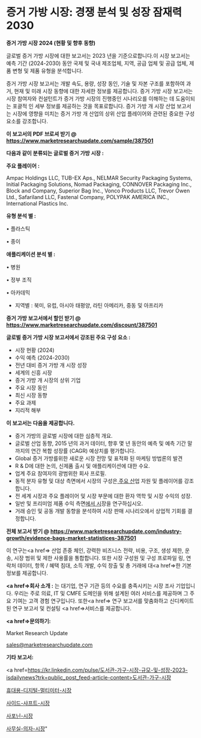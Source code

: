 # 증거 가방 시장: 경쟁 분석 및 성장 잠재력 2030

<strong>증거 가방 시장 2024 (현황 및 향후 동향)</strong>

글로벌 증거 가방 시장에 대한 보고서는 2023 년을 기준으로합니다.이 시장 보고서는 예측 기간 (2024-2030) 동안 국제 및 국내 제조업체, 지역, 공급 업체 및 공급 업체, 제품 변형 및 제품 유형을 분석합니다.

증거 가방 시장 보고서는 개발 속도, 용량, 성장 동인, 기술 및 자본 구조를 포함하여 과거, 현재 및 미래 시장 동향에 대한 자세한 정보를 제공합니다. 증거 가방 시장 보고서는 시장 참여자와 컨설턴트가 증거 가방 시장의 진행중인 시나리오를 이해하는 데 도움이되는 포괄적 인 세부 정보를 제공하는 것을 목표로합니다. 증거 가방 개 시장 산업 보고서는 시장에 영향을 미치는 증거 가방 개 산업의 상위 산업 플레이어와 관련된 중요한 구성 요소를 강조합니다.



<strong>이 보고서의 PDF 브로셔 받기 @ <a href=https://www.marketresearchupdate.com/sample/387501>https://www.marketresearchupdate.com/sample/387501</a></strong>



<strong>다음과 같이 분류되는 글로벌 증거 가방 시장 :</strong>



<strong>주요 플레이어 :</strong>

Ampac Holdings LLC, TUB-EX Aps., NELMAR Security Packaging Systems, Initial Packaging Solutions, Nomad Packaging, CONNOVER Packaging Inc., Block and Company, Superior Bag Inc., Vonco Products LLC, Trevor Owen Ltd., Safariland LLC, Fastenal Company, POLYPAK AMERICA INC., International Plastics Inc.



<strong>유형 분석 별 :</strong>

• 플라스틱

• 종이



<strong>애플리케이션 분석 별 :</strong>

• 병원

• 정부 조직

• 아카데믹

<ul>
  <li>지역별 : 북미, 유럽, 아시아 태평양, 라틴 아메리카, 중동 및 아프리카</li>
</ul>


<strong>증거 가방 보고서에서 할인 받기 @ <a href=https://www.marketresearchupdate.com/discount/387501>https://www.marketresearchupdate.com/discount/387501</a></strong>



<strong>글로벌 증거 가방 시장 보고서에서 강조된 주요 구성 요소 :</strong>
<ul>
  <li>시장 현황 (2024)</li>
  <li>수익 예측 (2024-2030)</li>
  <li>전년 대비 증거 가방 개 시장 성장</li>
  <li>세계의 신흥 시장</li>
  <li>증거 가방 개 시장의 상위 기업</li>
  <li>주요 시장 동인</li>
  <li>최신 시장 동향</li>
  <li>주요 과제</li>
  <li>지리적 해부</li>
</ul>


<strong>이 보고서는 다음을 제공합니다.</strong>
<ul>
  <li>증거 가방의 글로벌 시장에 대한 심층적 개요.</li>
  <li>글로벌 산업 동향, 2015 년의 과거 데이터, 향후 몇 년 동안의 예측 및 예측 기간 말까지의 연간 복합 성장률 (CAGR) 예상치를 평가합니다.</li>
  <li>Global 증거 가방를위한 새로운 시장 전망 및 표적화 된 마케팅 방법론의 발견</li>
  <li>R &amp; D에 대한 논의, 신제품 출시 및 애플리케이션에 대한 수요.</li>
  <li>업계 주요 참여자의 광범위한 회사 프로필.</li>
  <li>동적 분자 유형 및 대상 측면에서 시장의 구성은<a href=> 주요 산</a>업 자원 및 플레이어를 강조합니다.</li>
  <li>전 세계 시장과 주요 플레이어 및 시장 부문에 대한 환자 역학 및 시장 수익의 성장.</li>
  <li>일반 및 프리미엄 제품 수익 측면<a href=>에서 시</a>장을 연구하십시오.</li>
  <li>거래 승인 및 공동 개발 동향을 분석하여 시장 판매 시나리오에서 상업적 기회를 결정합니다.</li>
</ul>



<strong>전체 보고서 받기 @ <a href=https://www.marketresearchupdate.com/industry-growth/evidence-bags-market-statistices-387501>https://www.marketresearchupdate.com/industry-growth/evidence-bags-market-statistices-387501</a></strong>

이 연구는<a href=> 산업 존중</a> 체인, 강력한 비즈니스 전략, 비용, 구조, 생성 제한, 운송, 시장 범위 및 제한 사용률을 통합합니다. 또한 시장 구성원 및 구성 프로파일 링, 연락처 데이터, 항목 / 혜택 침대, 소득 개발, 수익 창출 및 총 거래에 대<a href=>한 기본 </a>정보를 제공합니다.



<strong><a href=>회사 소</a>개 :</strong>
는 대기업, 연구 기관 등의 수요를 충족시키는 시장 조사 기업입니다. 우리는 주로 의료, IT 및 CMFE 도메인을 위해 설계된 여러 서비스를 제공하며 그 주요 기여는 고객 경험 연구입니다. 또한<a href=> 연구 보</a>고서를 맞춤화하고 신디케이트 된 연구 보고서 및 컨설팅 <a href=>서비스</a>를 제공합니다.



<strong><a href=>문의하기:</a></strong>

Market Research Update

sales@marketresearchupdate.com



<strong>기타 보고서:</strong>

<a href=https://kr.linkedin.com/pulse/도서관-가구-시장-규모-및-성장-2023-isdailynews?trk=public_post_feed-article-content>도서관-가구-시장</a>

<a href=https://www.linkedin.com/pulse/휴대용-디지털-멀티미터-시장-경쟁-분석-및-성장-잠재력-2029/>휴대용-디지털-멀티미터-시장</a>

<a href=https://www.linkedin.com/pulse/사이드-샤프트-시장-현재-및-미래-성장-2029-trend-tracking-tips-360-analysis-wk6of/>사이드-샤프트-시장</a>

<a href=https://www.linkedin.com/pulse/사포닌-시장-경쟁-분석-및-성장-잠재력-2029-data-dive-diaries-24-analysis-bno9f/>사포닌-시장</a>

<a href=https://www.linkedin.com/pulse/사무실-의자-시장-현재-및-미래-성장-2030-analytics-avenue-adventures-24-ana-uic5c/>사무실-의자-시장</a>"
